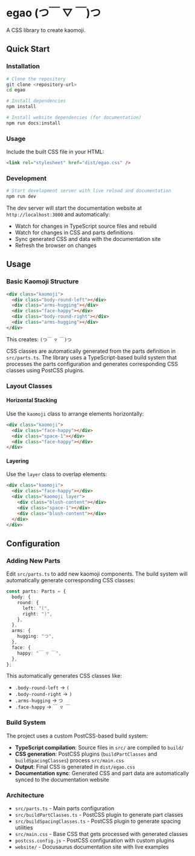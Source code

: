 # egao (つ￣ ▽ ￣)つ

A CSS library to create kaomoji.

## Quick Start

### Installation

```bash
# Clone the repository
git clone <repository-url>
cd egao

# Install dependencies
npm install

# Install website dependencies (for documentation)
npm run docs:install
```

### Usage

Include the built CSS file in your HTML:

```html
<link rel="stylesheet" href="dist/egao.css" />
```

### Development

```bash
# Start development server with live reload and documentation
npm run dev
```

The dev server will start the documentation website at `http://localhost:3000` and automatically:

- Watch for changes in TypeScript source files and rebuild
- Watch for changes in CSS and parts definitions
- Sync generated CSS and data with the documentation site
- Refresh the browser on changes

## Usage

### Basic Kaomoji Structure

```html
<div class="kaomoji">
  <div class="body-round-left"></div>
  <div class="arms-hugging"></div>
  <div class="face-happy"></div>
  <div class="body-round-right"></div>
  <div class="arms-hugging"></div>
</div>
```

This creates: `(つ￣ ▽ ￣)つ`

CSS classes are automatically generated from the parts definition in `src/parts.ts`. The library uses a TypeScript-based build system that processes the parts configuration and generates corresponding CSS classes using PostCSS plugins.

### Layout Classes

#### Horizontal Stacking

Use the `kaomoji` class to arrange elements horizontally:

```html
<div class="kaomoji">
  <div class="face-happy"></div>
  <div class="space-1"></div>
  <div class="face-happy"></div>
</div>
```

#### Layering

Use the `layer` class to overlap elements:

```html
<div class="kaomoji">
  <div class="face-happy"></div>
  <div class="kaomoji layer">
    <div class="blush-content"></div>
    <div class="space-1"></div>
    <div class="blush-content"></div>
  </div>
</div>
```

## Configuration

### Adding New Parts

Edit `src/parts.ts` to add new kaomoji components. The build system will automatically generate corresponding CSS classes:

```typescript
const parts: Parts = {
  body: {
    round: {
      left: "(",
      right: ")",
    },
  },
  arms: {
    hugging: "つ",
  },
  face: {
    happy: "￣ ▽ ￣",
  },
};
```

This automatically generates CSS classes like:

- `.body-round-left` → `(`
- `.body-round-right` → `)`
- `.arms-hugging` → `つ`
- `.face-happy` → `￣ ▽ ￣`

### Build System

The project uses a custom PostCSS-based build system:

- **TypeScript compilation**: Source files in `src/` are compiled to `build/`
- **CSS generation**: PostCSS plugins (`buildPartClasses` and `buildSpacingClasses`) process `src/main.css`
- **Output**: Final CSS is generated in `dist/egao.css`
- **Documentation sync**: Generated CSS and part data are automatically synced to the documentation website

### Architecture

- `src/parts.ts` - Main parts configuration
- `src/buildPartClasses.ts` - PostCSS plugin to generate part classes
- `src/buildSpacingClasses.ts` - PostCSS plugin to generate spacing utilities
- `src/main.css` - Base CSS that gets processed with generated classes
- `postcss.config.js` - PostCSS configuration with custom plugins
- `website/` - Docusaurus documentation site with live examples
